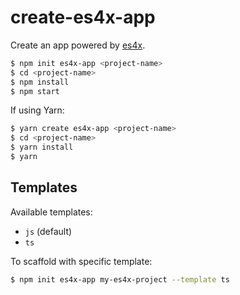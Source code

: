 # create-es4x-app

Create an app powered by [es4x](https://github.com/reactiverse/es4x).

```bash
$ npm init es4x-app <project-name>
$ cd <project-name>
$ npm install
$ npm start
```

If using Yarn:

```bash
$ yarn create es4x-app <project-name>
$ cd <project-name>
$ yarn install
$ yarn
```

## Templates

Available templates:

- `js` (default)
- `ts`

To scaffold with specific template:

```bash
$ npm init es4x-app my-es4x-project --template ts
```
